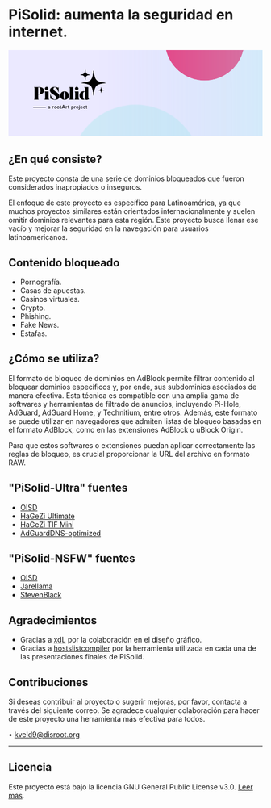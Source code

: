 # PiSolid: aumenta la seguridad en internet.

<img src="images/banner.png" alt="banner" style="max-width: 100%; height: auto;">

## ¿En qué consiste?

Este proyecto consta de una serie de dominios bloqueados que fueron considerados inapropiados o inseguros.

El enfoque de este proyecto es específico para Latinoamérica, ya que muchos proyectos similares están orientados internacionalmente y suelen omitir dominios relevantes para esta región. Este proyecto busca llenar ese vacío y mejorar la seguridad en la navegación para usuarios latinoamericanos.

## Contenido bloqueado

- Pornografía.
- Casas de apuestas.
- Casinos virtuales.
- Crypto.
- Phishing.
- Fake News.
- Estafas.

## ¿Cómo se utiliza?

El formato de bloqueo de dominios en AdBlock permite filtrar contenido al bloquear dominios específicos y, por ende, sus subdominios asociados de manera efectiva. Esta técnica es compatible con una amplia gama de softwares y herramientas de filtrado de anuncios, incluyendo Pi-Hole, AdGuard, AdGuard Home, y Technitium, entre otros. Además, este formato se puede utilizar en navegadores que admiten listas de bloqueo basadas en el formato AdBlock, como en las extensiones AdBlock o uBlock Origin.

Para que estos softwares o extensiones puedan aplicar correctamente las reglas de bloqueo, es crucial proporcionar la URL del archivo en formato RAW.

## "PiSolid-Ultra" fuentes
- [OISD](https://big.oisd.nl/)
- [HaGeZi Ultimate](https://raw.githubusercontent.com/hagezi/dns-blocklists/main/adblock/ultimate.txt)
- [HaGeZi TIF Mini](https://raw.githubusercontent.com/hagezi/dns-blocklists/main/adblock/tif.mini.txt)
- [AdGuardDNS-optimized](https://raw.githubusercontent.com/cbuijs/adguarddns/refs/heads/main/Main/domains.adblock)

## "PiSolid-NSFW" fuentes
- [OISD](https://nsfw.oisd.nl)
- [Jarellama](https://raw.githubusercontent.com/jarelllama/Scam-Blocklist/main/lists/adblock/nsfw.txt)
- [StevenBlack](https://raw.githubusercontent.com/StevenBlack/hosts/master/alternates/porn-only/hosts)

## Agradecimientos
- Gracias a [xdL](https://t.me/xdlane) por la colaboración en el diseño gráfico.
- Gracias a [hostslistcompiler](https://github.com/AdguardTeam/HostlistCompiler) por la herramienta utilizada en cada una de las presentaciones finales de PiSolid.

## Contribuciones

Si deseas contribuir al proyecto o sugerir mejoras, por favor, contacta a través del siguiente correo. Se agradece cualquier colaboración para hacer de este proyecto una herramienta más efectiva para todos.

• kveld9@disroot.org

---

## Licencia

Este proyecto está bajo la licencia GNU General Public License v3.0. [Leer más](LICENSE).
